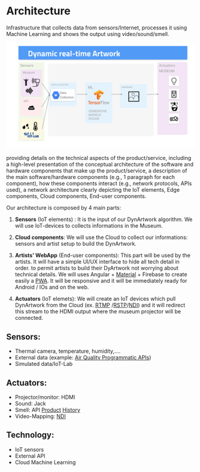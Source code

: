 # Architecture
Infrastructure that collects data from sensors/Internet, processes it using Machine Learning and shows the output using video/sound/smell.

![](assets/architecture.svg)


providing details on the technical aspects of the product/service, including a high-level presentation of the conceptual architecture of the software and hardware components that make up the product/service, a description of the main software/hardware components (e.g., 1 paragraph for each component), how these components interact (e.g., network protocols, APIs used), a network architecture clearly depicting the IoT elements, Edge components, Cloud components, End-user components.

Our architecture is composed by 4 main parts:
1. **Sensors** (IoT elements) : It is the input of our DynArtwork algorithm. We will use IoT-devices to collects informations in the Museum.
2. **Cloud components**: We will use the Cloud to collect our informations: sensors and artist setup to build the DynArtwork.
3. **Artists' WebApp** (End-user components): This part will be used by the artists. It will have a simple UI/UX interface to hide all tech detail in order. 
to permit artists to build their DyArtwork not worrying about technical details.
We will uses Angular + [Material](https://material.angular.io/) + Firebase to create easily a [PWA](https://web.dev/progressive-web-apps/). It will be responsive and it will be immediately ready for Android / IOs and on the web.

4. **Actuators** (IoT elemets): We will create an IoT devices which pull DynArtwork from the Cloud (ex. [RTMP](https://en.wikipedia.org/wiki/Real-Time_Messaging_Protocol) /[RSTP](https://en.wikipedia.org/wiki/Real_Time_Streaming_Protocol)/[NDI](https://en.wikipedia.org/wiki/Network_Device_Interface)) and it will redirect this stream to the HDMI output where the museum projector will be connected.


## Sensors:
- Thermal camera, temperature, humidity,....
- External data (example: [Air Quality Programmatic APIs](https://aqicn.org/api/))
- Simulated data/IoT-Lab

## Actuators:
- Projector/monitor: HDMI
- Sound: Jack
- Smell: API [Product](http://www.emhealia.com/em-station/) [History](https://www.linkedin.com/pulse/da-zero-prodotto-francesco-colasante/) 
- Video-Mapping: [NDI](https://en.wikipedia.org/wiki/Network_Device_Interface)


## Technology:
- IoT sensors
- External API
- Cloud Machine Learning

